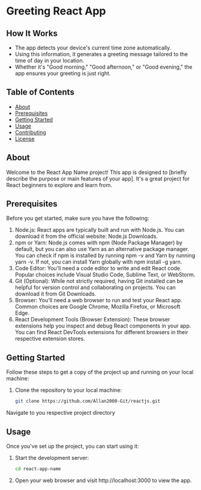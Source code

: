 # Greeting React App

## How It Works

- The app detects your device's current time zone automatically.
- Using this information, it generates a greeting message tailored to the time of day in your location.
- Whether it's "Good morning," "Good afternoon," or "Good evening," the app ensures your greeting is just right.

## Table of Contents

- [About](#about)
- [Prerequisites](#prerequisites)
- [Getting Started](#getting-started)
- [Usage](#usage)
- [Contributing](#contributing)
- [License](#license)

## About

Welcome to the React App Name project! This app is designed to [briefly describe the purpose or main features of your app]. It's a great project for React beginners to explore and learn from.

## Prerequisites

Before you get started, make sure you have the following:

1. Node.js: React apps are typically built and run with Node.js. You can download it from the official website: Node.js Downloads.
2. npm or Yarn: Node.js comes with npm (Node Package Manager) by default, but you can also use Yarn as an alternative package manager. You can check if npm is installed by running npm -v and Yarn by running yarn -v. If not, you can install Yarn globally with npm install -g yarn.
3. Code Editor: You'll need a code editor to write and edit React code. Popular choices include Visual Studio Code, Sublime Text, or WebStorm.
4. Git (Optional): While not strictly required, having Git installed can be helpful for version control and collaborating on projects. You can download it from Git Downloads.
5. Browser: You'll need a web browser to run and test your React app. Common choices are Google Chrome, Mozilla Firefox, or Microsoft Edge.
6. React Development Tools (Browser Extension): These browser extensions help you inspect and debug React components in your app. You can find React DevTools extensions for different browsers in their respective extension stores.

## Getting Started

Follow these steps to get a copy of the project up and running on your local machine:

1. Clone the repository to your local machine:

   ```bash
   git clone https://github.com/Allan2000-Git/reactjs.git

Navigate to you respective project directory

## Usage
Once you've set up the project, you can start using it:
1. Start the development server:
    ```bash
   cd react-app-name
3. Open your web browser and visit http://localhost:3000 to view the app.
